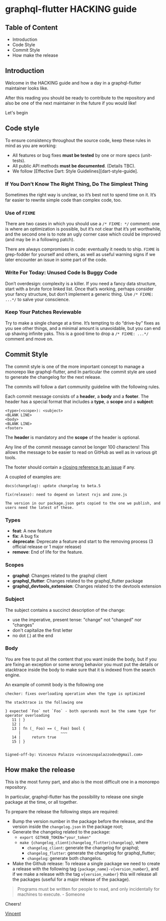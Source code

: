 # graphql-flutter HACKING guide

## Table of Content

- Introduction
- Code Style
- Commit Style
- How make the release

## Introduction

Welcome in the HACKING guide and how a day in a graphql-flutter maintainer looks like.

After this reading you should be ready to contribute to the repository and also be one of
the next maintainer in the future if you would like!

Let's begin

## Code style

To ensure consistency throughout the source code, keep these rules in mind as you are working:

- All features or bug fixes **must be tested** by one or more specs (unit-tests).
- All public API methods **must be documented**. (Details TBC).
- We follow [Effective Dart: Style Guidelines][dart-style-guide].

### If You Don’t Know The Right Thing, Do The Simplest Thing
Sometimes the right way is unclear, so it’s best not to spend time on it. It’s far easier to rewrite simple code than complex code, too.

### Use of `FIXME`

There are two cases in which you should use a `/* FIXME: */`
comment: one is where an optimization is possible, but it’s not clear that it’s yet worthwhile,
and the second one is to note an ugly corner case which could be improved (and may be in a following patch).

There are always compromises in code: eventually it needs to ship. `FIXME` is grep-fodder for yourself and others,
as well as useful warning signs if we later encounter an issue in some part of the code.

### Write For Today: Unused Code Is Buggy Code

Don’t overdesign: complexity is a killer. If you need a fancy data structure, start with a brute force linked list. Once that’s working,
perhaps consider your fancy structure, but don’t implement a generic thing. Use `/* FIXME: ...*/` to salve your conscience.

### Keep Your Patches Reviewable
Try to make a single change at a time. It’s tempting to do “drive-by” fixes as you see other things, and a minimal amount is unavoidable,
but you can end up shaving infinite yaks. This is a good time to drop a `/* FIXME: ...*/` comment and move on.


## Commit Style

The commit style is one of the more important concept to manage a monorepo like graphql-flutter, amd In particular
the commit style are used to generate the changelog for the next release.

The commits will follow a dart community guideline with the following rules.

Each commit message consists of a **header**, a **body** and a **footer**. The header has a special
format that includes a **type**, a **scope** and a **subject**:

```
<type>(<scope>): <subject>
<BLANK LINE>
<body>
<BLANK LINE>
<footer>
```

The **header** is mandatory and the **scope** of the header is optional.

Any line of the commit message cannot be longer 100 characters! This allows the message to be easier
to read on GitHub as well as in various git tools.

The footer should contain a [closing reference to an issue](https://help.github.com/articles/closing-issues-via-commit-messages/) if any.

A coupled of examples are:

```
docs(changelog): update changelog to beta.5
```

```
fix(release): need to depend on latest rxjs and zone.js

The version in our package.json gets copied to the one we publish, and users need the latest of these.
```

### Types

- **feat**: A new feature
- **fix**: A bug fix
- **deprecate**: Deprecate a feature and start to the removing process (3 official release or 1 major release)
- **remove**: End of life for the feature.

### Scopes

- **graphql**: Changes related to the graphql client
- **graphql_flutter**: Changes related to the graphql_flutter package
- **graphql_devtools_extension**: Changes related to the devtools extension


### Subject

The subject contains a succinct description of the change:

- use the imperative, present tense: "change" not "changed" nor "changes"
- don't capitalize the first letter
- no dot (.) at the end

### Body

You are free to put all the content that you want inside the body, but if you are fixing
an exception or some wrong behavior you must put the details or stacktrace inside the body to make sure that
it is indexed from the search engine.

An example of commit body is the following one

```
checker: fixes overloading operation when the type is optimized

The stacktrace is the following one

} expected `Foo` not `Foo` - both operands must be the same type for operator overloading
   11 | }
   12 |
   13 | fn (_ Foo) == (_ Foo) bool {
      |                  ~~~
   14 |     return true
   15 | }


Signed-off-by: Vincenzo Palazzo <vincenzopalazzodev@gmail.com>
```

## How make the release

This is the most funny part, and also is the most difficult one in a monorepo repository.

In particular, graphql-flutter has the possibility to release one single package at the time, or
all together.

To prepare the release the following steps are required:

- Bump the version number in the package before the release, and the version inside the `changelog.json` in the package root;
- Generate the changelog related to the package:
  - `export GITHUB_TOKEN="your_token"`
  - `make {changelog_client|changelog_flutter|changelog}`, where
      - `changelog_client`: generate the changelog for graphql;
      - `changelog_flutter`: generate the changelog for graphql_flutter;
      - `changelog`: generate both changelos.
- Make the Github release: To release a single package we need to create a release with the following tag `{package_name}-v{version_number}`, and
if we make a release with the tag `v{version_number}` this will release all the packages (useful for a major release of the package).



>Programs must be written for people to read, and only incidentally for machines to execute.
>                                                                            - Someone

Cheers!

[Vincent](https://github.com/vincenzopalazzo)
